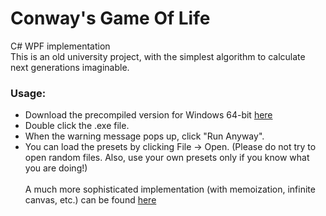 # Conway's Game Of Life
C# WPF implementation
\
This is an old university project, with the simplest algorithm to calculate next generations imaginable.

### Usage:

- Download the precompiled version for Windows 64-bit [here](https://drive.google.com/file/d/10ajqbP6kPEjyj6d2h8xzJoHAyHj5BhVw/view?usp=sharing)
- Double click the .exe file.
- When the warning message pops up, click "Run Anyway".
- You can load the presets by clicking File -> Open. (Please do not try to open random files. Also, use your own presets only if you know what you are doing!)
\
\
A much more sophisticated implementation (with memoization, infinite canvas, etc.) can be found [here](https://golly.sourceforge.io/)
